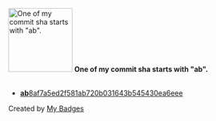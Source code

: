 <img src="https://my-badges.github.io/my-badges/ab-commit.png" alt="One of my commit sha starts with &quot;ab&quot;." title="One of my commit sha starts with &quot;ab&quot;." width="128">
<strong>One of my commit sha starts with &quot;ab&quot;.</strong>
<br><br>

- <a href="https://github.com/n3rada/n3rada/commit/ab8af7a5ed2f581ab720b031643b545430ea6eee"><strong>ab</strong>8af7a5ed2f581ab720b031643b545430ea6eee</a>


Created by <a href="https://github.com/my-badges/my-badges">My Badges</a>